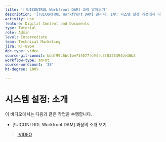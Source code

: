 ```yaml
---
title: '[!UICONTROL Workfront DAM] 과정 알아보기'
description: '[!UICONTROL Workfront DAM] 관리자, 1부: 시스템 설정 과정에서 다룬 내용에 대해 알아봅니다.'
activity: use
feature: Digital Content and Documents
type: Tutorial
role: Admin
level: Intermediate
team: Technical Marketing
jira: KT-8964
doc-type: video
source-git-commit: bbdf99c6bc1be714077fd94fc3f8325394de36b3
workflow-type: tm+mt
source-wordcount: '38'
ht-degree: 100%

---
```


# 시스템 설정: 소개

이 비디오에서는 다음과 같은 작업을 수행합니다.

* [!UICONTROL Workfront DAM] 과정의 소개 보기

>[!VIDEO](https://video.tv.adobe.com/v/3436908/?quality=12&learn=on&enablevpops=1&captions=kor)

<!-- Learn more graphic & links to documentation articles
* Accessing help for Workfront DAM
* Workfront DAM within Workfront
-->
